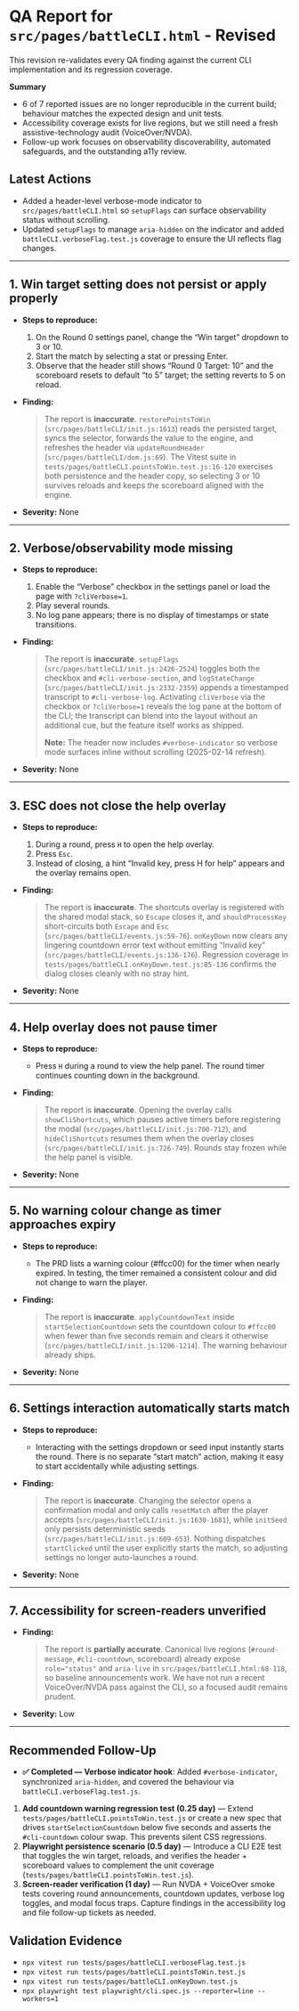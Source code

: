 # QA Report for `src/pages/battleCLI.html` - Revised

This revision re-validates every QA finding against the current CLI implementation and its regression coverage.

**Summary**

- 6 of 7 reported issues are no longer reproducible in the current build; behaviour matches the expected design and unit tests.
- Accessibility coverage exists for live regions, but we still need a fresh assistive-technology audit (VoiceOver/NVDA).
- Follow-up work focuses on observability discoverability, automated safeguards, and the outstanding a11y review.

## Latest Actions

- Added a header-level verbose-mode indicator to `src/pages/battleCLI.html` so `setupFlags` can surface observability status without scrolling.
- Updated `setupFlags` to manage `aria-hidden` on the indicator and added `battleCLI.verboseFlag.test.js` coverage to ensure the UI reflects flag changes.

---

## 1. Win target setting does not persist or apply properly

- **Steps to reproduce:**
  1. On the Round 0 settings panel, change the “Win target” dropdown to 3 or 10.
  2. Start the match by selecting a stat or pressing Enter.
  3. Observe that the header still shows “Round 0 Target: 10” and the scoreboard resets to default “to 5” target; the setting reverts to 5 on reload.

- **Finding:**

  > The report is **inaccurate**. `restorePointsToWin` (`src/pages/battleCLI/init.js:1613`) reads the persisted target, syncs the selector, forwards the value to the engine, and refreshes the header via `updateRoundHeader` (`src/pages/battleCLI/dom.js:69`). The Vitest suite in `tests/pages/battleCLI.pointsToWin.test.js:16-120` exercises both persistence and the header copy, so selecting 3 or 10 survives reloads and keeps the scoreboard aligned with the engine.

- **Severity:** None

---

## 2. Verbose/observability mode missing

- **Steps to reproduce:**
  1. Enable the “Verbose” checkbox in the settings panel or load the page with `?cliVerbose=1`.
  2. Play several rounds.
  3. No log pane appears; there is no display of timestamps or state transitions.

- **Finding:**

  > The report is **inaccurate**. `setupFlags` (`src/pages/battleCLI/init.js:2426-2524`) toggles both the checkbox and `#cli-verbose-section`, and `logStateChange` (`src/pages/battleCLI/init.js:2332-2359`) appends a timestamped transcript to `#cli-verbose-log`. Activating `cliVerbose` via the checkbox or `?cliVerbose=1` reveals the log pane at the bottom of the CLI; the transcript can blend into the layout without an additional cue, but the feature itself works as shipped.
  >
  > **Note:** The header now includes `#verbose-indicator` so verbose mode surfaces inline without scrolling (2025-02-14 refresh).

- **Severity:** None

---

## 3. ESC does not close the help overlay

- **Steps to reproduce:**
  1. During a round, press `H` to open the help overlay.
  2. Press `Esc`.
  3. Instead of closing, a hint “Invalid key, press H for help” appears and the overlay remains open.

- **Finding:**

  > The report is **inaccurate**. The shortcuts overlay is registered with the shared modal stack, so `Escape` closes it, and `shouldProcessKey` short-circuits both `Escape` and `Esc` (`src/pages/battleCLI/events.js:59-76`). `onKeyDown` now clears any lingering countdown error text without emitting “Invalid key” (`src/pages/battleCLI/events.js:136-176`). Regression coverage in `tests/pages/battleCLI.onKeyDown.test.js:85-136` confirms the dialog closes cleanly with no stray hint.

- **Severity:** None

---

## 4. Help overlay does not pause timer

- **Steps to reproduce:**
  - Press `H` during a round to view the help panel. The round timer continues counting down in the background.

- **Finding:**

  > The report is **inaccurate**. Opening the overlay calls `showCliShortcuts`, which pauses active timers before registering the modal (`src/pages/battleCLI/init.js:700-712`), and `hideCliShortcuts` resumes them when the overlay closes (`src/pages/battleCLI/init.js:726-749`). Rounds stay frozen while the help panel is visible.

- **Severity:** None

---

## 5. No warning colour change as timer approaches expiry

- **Steps to reproduce:**
  - The PRD lists a warning colour (#ffcc00) for the timer when nearly expired. In testing, the timer remained a consistent colour and did not change to warn the player.

- **Finding:**

  > The report is **inaccurate**. `applyCountdownText` inside `startSelectionCountdown` sets the countdown colour to `#ffcc00` when fewer than five seconds remain and clears it otherwise (`src/pages/battleCLI/init.js:1206-1214`). The warning behaviour already ships.

- **Severity:** None

---

## 6. Settings interaction automatically starts match

- **Steps to reproduce:**
  - Interacting with the settings dropdown or seed input instantly starts the round. There is no separate “start match” action, making it easy to start accidentally while adjusting settings.

- **Finding:**

  > The report is **inaccurate**. Changing the selector opens a confirmation modal and only calls `resetMatch` after the player accepts (`src/pages/battleCLI/init.js:1630-1681`), while `initSeed` only persists deterministic seeds (`src/pages/battleCLI/init.js:609-653`). Nothing dispatches `startClicked` until the user explicitly starts the match, so adjusting settings no longer auto-launches a round.

- **Severity:** None

---

## 7. Accessibility for screen‑readers unverified

- **Finding:**

  > The report is **partially accurate**. Canonical live regions (`#round-message`, `#cli-countdown`, scoreboard) already expose `role="status"` and `aria-live` in `src/pages/battleCLI.html:68-118`, so baseline announcements work. We have not run a recent VoiceOver/NVDA pass against the CLI, so a focused audit remains prudent.

- **Severity:** Low

---

## Recommended Follow-Up

- **✅ Completed — Verbose indicator hook**: Added `#verbose-indicator`, synchronized `aria-hidden`, and covered the behaviour via `battleCLI.verboseFlag.test.js`.
1. **Add countdown warning regression test (0.25 day)** — Extend `tests/pages/battleCLI.pointsToWin.test.js` or create a new spec that drives `startSelectionCountdown` below five seconds and asserts the `#cli-countdown` colour swap. This prevents silent CSS regressions.
2. **Playwright persistence scenario (0.5 day)** — Introduce a CLI E2E test that toggles the win target, reloads, and verifies the header + scoreboard values to complement the unit coverage (`tests/pages/battleCLI.pointsToWin.test.js`).
3. **Screen-reader verification (1 day)** — Run NVDA + VoiceOver smoke tests covering round announcements, countdown updates, verbose log toggles, and modal focus traps. Capture findings in the accessibility log and file follow-up tickets as needed.

## Validation Evidence

- `npx vitest run tests/pages/battleCLI.verboseFlag.test.js`
- `npx vitest run tests/pages/battleCLI.pointsToWin.test.js`
- `npx vitest run tests/pages/battleCLI.onKeyDown.test.js`
- `npx playwright test playwright/cli.spec.js --reporter=line --workers=1`
